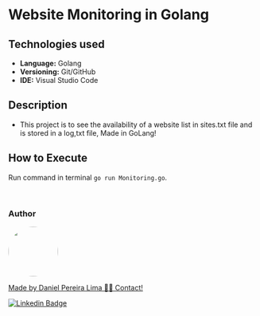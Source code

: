 # Website Monitoring in Golang

## Technologies used

* **Language:** Golang
* **Versioning:** Git/GitHub
* **IDE:** Visual Studio Code


## Description

* This project is to see the availability of a website list in sites.txt file and is stored in a log,txt file, Made in GoLang!


## How to Execute

Run command in terminal `go run Monitoring.go`.

<br>

<h3>Author</h3>

<a href="https://www.linkedin.com/in/danielpereiralima/">
 <img style="border-radius: 50%;" src="https://avatars.githubusercontent.com/u/96916005?v=4" width="100px;" alt=""/>

Made by Daniel Pereira Lima 👋🏽 Contact!

[![Linkedin Badge](https://img.shields.io/badge/-Daniel-blue?style=flat-square&logo=Linkedin&logoColor=white&link=https://www.linkedin.com/in/danielpereiralima/)](https://www.linkedin.com/in/danielpereiralima/)
